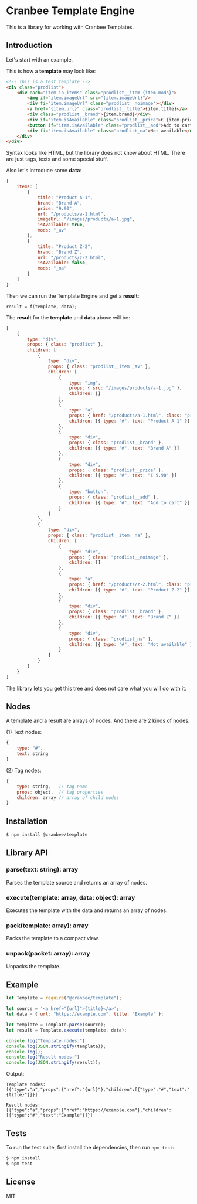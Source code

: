 # Cranbee Template Engine
This is a library for working with Cranbee Templates.

## Introduction
Let's start with an example.

This is how a **template** may look like:

```html
<!-- This is a test template -->
<div class="prodlist">
    <div each="item in items" class="prodlist__item {item.mods}">
        <img if="item.imageUrl" src="{item.imageUrl}"/>
        <div fi="item.imageUrl" class="prodlist__noimage"></div>
        <a href="{item.url}" class="prodlist__title">{item.title}</a>
        <div class="prodlist__brand">{item.brand}</div>
        <div if="item.isAvailable" class="prodlist__price">€ {item.price}</div>
        <button if="item.isAvailable" class="prodlist__add">Add to cart</button>
        <div fi="item.isAvailable" class="prodlist_na">Not available</div>
    </div>
</div>
```

Syntax looks like HTML, but the library does not know about HTML. There are just tags, texts and some special stuff.

Also let's introduce some **data**:

```js
{
    items: [
        {
            title: "Product A-1",
            brand: "Brand A",
            price: "9.90",
            url: "/products/a-1.html",
            imageUrl: "/images/products/a-1.jpg",
            isAvailable: true,
            mods: "_av"
        },
        {
            title: "Product Z-2",
            brand: "Brand Z",
            url: "/products/z-2.html",
            isAvailable: false,
            mods: "_na"
        }
    ]
}
```

Then we can run the Template Engine and get a **result**:

```
result = f(template, data);
```

The **result** for the **template** and **data** above will be:

```js
[
    {
        type: "div",
        props: { class: "prodlist" },
        children: [
            {
                type: "div",
                props: { class: "prodlist__item _av" },
                children: [
                    {
                        type: "img",
                        props: { src: "/images/products/a-1.jpg" },
                        children: []
                    },
                    {
                        type: "a",
                        props: { href: "/products/a-1.html", class: "prodlist__title" },
                        children: [{ type: "#", text: "Product A-1" }]
                    },                    
                    {
                        type: "div",
                        props: { class: "prodlist__brand" },
                        children: [{ type: "#", text: "Brand A" }]
                    },
                    {
                        type: "div",
                        props: { class: "prodlist__price" },
                        children: [{ type: "#", text: "€ 9.90" }]
                    },
                    {
                        type: "button",
                        props: { class: "prodlist__add" },
                        children: [{ type: "#", text: "Add to cart" }]
                    }
                ]
            },            
            {
                type: "div",
                props: { class: "prodlist__item _na" },
                children: [
                    {
                        type: "div",
                        props: { class: "prodlist__noimage" },
                        children: []
                    },
                    {
                        type: "a",
                        props: { href: "/products/z-2.html", class: "prodlist__title" },
                        children: [{ type: "#", text: "Product Z-2" }]
                    },
                    {
                        type: "div",
                        props: { class: "prodlist__brand" },
                        children: [{ type: "#", text: "Brand Z" }]
                    },
                    {
                        type: "div",
                        props: { class: "prodlist_na" },
                        children: [{ type: "#", text: "Not available" }]
                    }
                ]
            }
        ]
    }
]
```

The library lets you get this tree and does not care what you will do with it.

## Nodes
A template and a result are arrays of nodes. And there are 2 kinds of nodes.

(1) Text nodes:

```js
{
    type: "#",
    text: string
}
```

(2) Tag nodes:

```js
{
    type: string,   // tag name
    props: object,  // tag properties
    children: array // array of child nodes
}
```

## Installation
```bash
$ npm install @cranbee/template
```

## Library API
### parse(text: string): array
Parses the template source and returns an array of nodes.

### execute(template: array, data: object): array
Executes the template with the data and returns an array of nodes.

### pack(template: array): array
Packs the template to a compact view.

### unpack(packet: array): array
Unpacks the template.

## Example
```js
let Template = require("@cranbee/template");

let source = '<a href="{url}">{title}</a>';
let data = { url: "https://example.com", title: "Example" };

let template = Template.parse(source);
let result = Template.execute(template, data);

console.log("Template nodes:")
console.log(JSON.stringify(template));
console.log();
console.log("Result nodes:")
console.log(JSON.stringify(result));
```

Output:

```
Template nodes:
[{"type":"a","props":{"href":"{url}"},"children":[{"type":"#","text":"{title}"}]}]

Result nodes:
[{"type":"a","props":{"href":"https://example.com"},"children":[{"type":"#","text":"Example"}]}]
```

## Tests
To run the test suite, first install the dependencies, then run `npm test`:

```bash
$ npm install
$ npm test
```

## License
MIT

